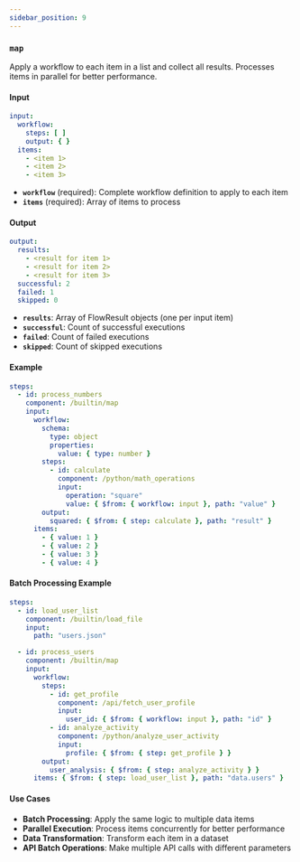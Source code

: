```yaml
---
sidebar_position: 9
---
```


### `map`

Apply a workflow to each item in a list and collect all results. Processes items in parallel for better performance.

#### Input

```yaml
input:
  workflow:
    steps: [ ]
    output: { }
  items:
    - <item 1>
    - <item 2>
    - <item 3>
```

- **`workflow`** (required): Complete workflow definition to apply to each item
- **`items`** (required): Array of items to process

#### Output

```yaml
output:
  results:
    - <result for item 1>
    - <result for item 2> 
    - <result for item 3>
  successful: 2
  failed: 1
  skipped: 0
```

- **`results`**: Array of FlowResult objects (one per input item)
- **`successful`**: Count of successful executions
- **`failed`**: Count of failed executions  
- **`skipped`**: Count of skipped executions

#### Example

```yaml
steps:
  - id: process_numbers
    component: /builtin/map
    input:
      workflow:
        schema:
          type: object
          properties:
            value: { type: number }
        steps:
          - id: calculate
            component: /python/math_operations
            input:
              operation: "square"
              value: { $from: { workflow: input }, path: "value" }
        output:
          squared: { $from: { step: calculate }, path: "result" }
      items:
        - { value: 1 }
        - { value: 2 }
        - { value: 3 }
        - { value: 4 }
```

#### Batch Processing Example

```yaml
steps:
  - id: load_user_list
    component: /builtin/load_file
    input:
      path: "users.json"

  - id: process_users
    component: /builtin/map
    input:
      workflow:
        steps:
          - id: get_profile
            component: /api/fetch_user_profile
            input:
              user_id: { $from: { workflow: input }, path: "id" }
          - id: analyze_activity
            component: /python/analyze_user_activity
            input:
              profile: { $from: { step: get_profile } }
        output:
          user_analysis: { $from: { step: analyze_activity } }
      items: { $from: { step: load_user_list }, path: "data.users" }
```

#### Use Cases

- **Batch Processing**: Apply the same logic to multiple data items
- **Parallel Execution**: Process items concurrently for better performance  
- **Data Transformation**: Transform each item in a dataset
- **API Batch Operations**: Make multiple API calls with different parameters